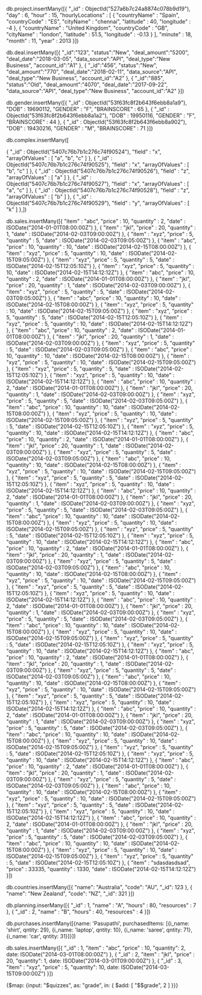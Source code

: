 db.project.insertMany([{
    "_id" : ObjectId("527a6b7c24a8874c078b9d19"),
    "day" : 6,
    "hour" : 15,
    "hourlyLocations" : [
        {
            "countryName" : "Spain",
            "countryCode" : "ES",
            "cityName" : "chennai",
            "latitude" : 40,
            "longitude" : -4
        },
        {
            "countryName" : "United Kingdom",
            "countryCode" : "GB",
            "cityName" : "london",
            "latitude" : 51.5,
            "longitude" : -0.13
        }
    ],
    "minute" : 18,
    "month" : 11,
    "year" : 2013
}])


db.deal.insertMany([{
   "_id":"123",
   "status":"New",
   "deal_amount":"5200",
   "deal_date":"2018-03-05",
   "data_source":"API",
   "deal_type":"New Business",
   "account_id":"A1"
},
{
   "_id":"456",
   "status":"New",
   "deal_amount":"770",
   "deal_date":"2018-02-11",
   "data_source":"API",
   "deal_type":"New Business",
   "account_id":"A2"
},
{
   "_id":"885",
   "status":"Old",
   "deal_amount":"4070",
   "deal_date":"2017-09-22",
   "data_source":"API",
   "deal_type":"New Business",
   "account_id":"A2"
}])



db.gender.insertMany([{
    "_id" : ObjectId("53f63fc8f2b643f6ebb8a1a9"),
    "DOB" : 19690112,
    "GENDER" : "F",
    "BRAINSCORE" : 65
},
{
    "_id" : ObjectId("53f63fc8f2b643f6ebb8a1a2"),
    "DOB" : 19950116,
    "GENDER" : "F",
    "BRAINSCORE" : 44
},
{
    "_id" : ObjectId("53f63fc8f2b643f6ebb8a902"),
    "DOB" : 19430216,
    "GENDER" : "M",
    "BRAINSCORE" : 71
}])


db.complex.insertMany([

{ "_id" : ObjectId("5407c76b7b1c276c74f90524"), "field" : "x", "arrayOfValues" : [ "a", "b", "c" ] },
{ "_id" : ObjectId("5407c76b7b1c276c74f90525"), "field" : "x", "arrayOfValues" : [ "b", "c" ] },
{ "_id" : ObjectId("5407c76b7b1c276c74f90526"), "field" : "z", "arrayOfValues" : [ "a" ] },
{ "_id" : ObjectId("5407c76b7b1c276c74f90527"), "field" : "x", "arrayOfValues" : [ "a", "c" ] },
{ "_id" : ObjectId("5407c76b7b1c276c74f90528"), "field" : "z", "arrayOfValues" : [ "b" ] },
{ "_id" : ObjectId("5407c76b7b1c276c74f90529"), "field" : "y", "arrayOfValues" : [ "k" ] },])




db.sales.insertMany([{ "item" : "abc", "price" : 10, "quantity" : 2, "date" : ISODate("2014-01-01T08:00:00Z") },
{ "item" : "jkl", "price" : 20, "quantity" : 1, "date" : ISODate("2014-02-03T09:00:00Z") },
{ "item" : "xyz", "price" : 5, "quantity" : 5, "date" : ISODate("2014-02-03T09:05:00Z") },
{ "item" : "abc", "price" : 10, "quantity" : 10, "date" : ISODate("2014-02-15T08:00:00Z") },
{ "item" : "xyz", "price" : 5, "quantity" : 10, "date" : ISODate("2014-02-15T09:05:00Z") },
{ "item" : "xyz", "price" : 5, "quantity" : 5, "date" : ISODate("2014-02-15T12:05:10Z") },
{ "item" : "xyz", "price" : 5, "quantity" : 10, "date" : ISODate("2014-02-15T14:12:12Z") },
{ "item" : "abc", "price" : 10, "quantity" : 2, "date" : ISODate("2014-01-01T08:00:00Z") },
{ "item" : "jkl", "price" : 20, "quantity" : 1, "date" : ISODate("2014-02-03T09:00:00Z") },
{ "item" : "xyz", "price" : 5, "quantity" : 5, "date" : ISODate("2014-02-03T09:05:00Z") },
{ "item" : "abc", "price" : 10, "quantity" : 10, "date" : ISODate("2014-02-15T08:00:00Z") },
{ "item" : "xyz", "price" : 5, "quantity" : 10, "date" : ISODate("2014-02-15T09:05:00Z") },
{ "item" : "xyz", "price" : 5, "quantity" : 5, "date" : ISODate("2014-02-15T12:05:10Z") },
{ "item" : "xyz", "price" : 5, "quantity" : 10, "date" : ISODate("2014-02-15T14:12:12Z") },
{ "item" : "abc", "price" : 10, "quantity" : 2, "date" : ISODate("2014-01-01T08:00:00Z") },
{ "item" : "jkl", "price" : 20, "quantity" : 1, "date" : ISODate("2014-02-03T09:00:00Z") },
{ "item" : "xyz", "price" : 5, "quantity" : 5, "date" : ISODate("2014-02-03T09:05:00Z") },
{ "item" : "abc", "price" : 10, "quantity" : 10, "date" : ISODate("2014-02-15T08:00:00Z") },
{ "item" : "xyz", "price" : 5, "quantity" : 10, "date" : ISODate("2014-02-15T09:05:00Z") },
{ "item" : "xyz", "price" : 5, "quantity" : 5, "date" : ISODate("2014-02-15T12:05:10Z") },
{ "item" : "xyz", "price" : 5, "quantity" : 10, "date" : ISODate("2014-02-15T14:12:12Z") },
{ "item" : "abc", "price" : 10, "quantity" : 2, "date" : ISODate("2014-01-01T08:00:00Z") },
{ "item" : "jkl", "price" : 20, "quantity" : 1, "date" : ISODate("2014-02-03T09:00:00Z") },
{ "item" : "xyz", "price" : 5, "quantity" : 5, "date" : ISODate("2014-02-03T09:05:00Z") },
{ "item" : "abc", "price" : 10, "quantity" : 10, "date" : ISODate("2014-02-15T08:00:00Z") },
{ "item" : "xyz", "price" : 5, "quantity" : 10, "date" : ISODate("2014-02-15T09:05:00Z") },
{ "item" : "xyz", "price" : 5, "quantity" : 5, "date" : ISODate("2014-02-15T12:05:10Z") },
{ "item" : "xyz", "price" : 5, "quantity" : 10, "date" : ISODate("2014-02-15T14:12:12Z") },
{ "item" : "abc", "price" : 10, "quantity" : 2, "date" : ISODate("2014-01-01T08:00:00Z") },
{ "item" : "jkl", "price" : 20, "quantity" : 1, "date" : ISODate("2014-02-03T09:00:00Z") },
{ "item" : "xyz", "price" : 5, "quantity" : 5, "date" : ISODate("2014-02-03T09:05:00Z") },
{ "item" : "abc", "price" : 10, "quantity" : 10, "date" : ISODate("2014-02-15T08:00:00Z") },
{ "item" : "xyz", "price" : 5, "quantity" : 10, "date" : ISODate("2014-02-15T09:05:00Z") },
{ "item" : "xyz", "price" : 5, "quantity" : 5, "date" : ISODate("2014-02-15T12:05:10Z") },
{ "item" : "xyz", "price" : 5, "quantity" : 10, "date" : ISODate("2014-02-15T14:12:12Z") },
{ "item" : "abc", "price" : 10, "quantity" : 2, "date" : ISODate("2014-01-01T08:00:00Z") },
{ "item" : "jkl", "price" : 20, "quantity" : 1, "date" : ISODate("2014-02-03T09:00:00Z") },
{ "item" : "xyz", "price" : 5, "quantity" : 5, "date" : ISODate("2014-02-03T09:05:00Z") },
{ "item" : "abc", "price" : 10, "quantity" : 10, "date" : ISODate("2014-02-15T08:00:00Z") },
{ "item" : "xyz", "price" : 5, "quantity" : 10, "date" : ISODate("2014-02-15T09:05:00Z") },
{ "item" : "xyz", "price" : 5, "quantity" : 5, "date" : ISODate("2014-02-15T12:05:10Z") },
{ "item" : "xyz", "price" : 5, "quantity" : 10, "date" : ISODate("2014-02-15T14:12:12Z") },
{ "item" : "abc", "price" : 10, "quantity" : 2, "date" : ISODate("2014-01-01T08:00:00Z") },
{ "item" : "jkl", "price" : 20, "quantity" : 1, "date" : ISODate("2014-02-03T09:00:00Z") },
{ "item" : "xyz", "price" : 5, "quantity" : 5, "date" : ISODate("2014-02-03T09:05:00Z") },
{ "item" : "abc", "price" : 10, "quantity" : 10, "date" : ISODate("2014-02-15T08:00:00Z") },
{ "item" : "xyz", "price" : 5, "quantity" : 10, "date" : ISODate("2014-02-15T09:05:00Z") },
{ "item" : "xyz", "price" : 5, "quantity" : 5, "date" : ISODate("2014-02-15T12:05:10Z") },
{ "item" : "xyz", "price" : 5, "quantity" : 10, "date" : ISODate("2014-02-15T14:12:12Z") },
{ "item" : "abc", "price" : 10, "quantity" : 2, "date" : ISODate("2014-01-01T08:00:00Z") },
{ "item" : "jkl", "price" : 20, "quantity" : 1, "date" : ISODate("2014-02-03T09:00:00Z") },
{ "item" : "xyz", "price" : 5, "quantity" : 5, "date" : ISODate("2014-02-03T09:05:00Z") },
{ "item" : "abc", "price" : 10, "quantity" : 10, "date" : ISODate("2014-02-15T08:00:00Z") },
{ "item" : "xyz", "price" : 5, "quantity" : 10, "date" : ISODate("2014-02-15T09:05:00Z") },
{ "item" : "xyz", "price" : 5, "quantity" : 5, "date" : ISODate("2014-02-15T12:05:10Z") },
{ "item" : "xyz", "price" : 5, "quantity" : 10, "date" : ISODate("2014-02-15T14:12:12Z") },
{ "item" : "abc", "price" : 10, "quantity" : 2, "date" : ISODate("2014-01-01T08:00:00Z") },
{ "item" : "jkl", "price" : 20, "quantity" : 1, "date" : ISODate("2014-02-03T09:00:00Z") },
{ "item" : "xyz", "price" : 5, "quantity" : 5, "date" : ISODate("2014-02-03T09:05:00Z") },
{ "item" : "abc", "price" : 10, "quantity" : 10, "date" : ISODate("2014-02-15T08:00:00Z") },
{ "item" : "xyz", "price" : 5, "quantity" : 10, "date" : ISODate("2014-02-15T09:05:00Z") },
{ "item" : "xyz", "price" : 5, "quantity" : 5, "date" : ISODate("2014-02-15T12:05:10Z") },
{ "item" : "xyz", "price" : 5, "quantity" : 10, "date" : ISODate("2014-02-15T14:12:12Z") },
{ "item" : "abc", "price" : 10, "quantity" : 2, "date" : ISODate("2014-01-01T08:00:00Z") },
{ "item" : "jkl", "price" : 20, "quantity" : 1, "date" : ISODate("2014-02-03T09:00:00Z") },
{ "item" : "xyz", "price" : 5, "quantity" : 5, "date" : ISODate("2014-02-03T09:05:00Z") },
{ "item" : "abc", "price" : 10, "quantity" : 10, "date" : ISODate("2014-02-15T08:00:00Z") },
{ "item" : "xyz", "price" : 5, "quantity" : 10, "date" : ISODate("2014-02-15T09:05:00Z") },
{ "item" : "xyz", "price" : 5, "quantity" : 5, "date" : ISODate("2014-02-15T12:05:10Z") },
{ "item" : "xyz", "price" : 5, "quantity" : 10, "date" : ISODate("2014-02-15T14:12:12Z") },
{ "item" : "abc", "price" : 10, "quantity" : 2, "date" : ISODate("2014-01-01T08:00:00Z") },
{ "item" : "jkl", "price" : 20, "quantity" : 1, "date" : ISODate("2014-02-03T09:00:00Z") },
{ "item" : "xyz", "price" : 5, "quantity" : 5, "date" : ISODate("2014-02-03T09:05:00Z") },
{ "item" : "abc", "price" : 10, "quantity" : 10, "date" : ISODate("2014-02-15T08:00:00Z") },
{ "item" : "xyz", "price" : 5, "quantity" : 10, "date" : ISODate("2014-02-15T09:05:00Z") },
{ "item" : "xyz", "price" : 5, "quantity" : 5, "date" : ISODate("2014-02-15T12:05:10Z") },
{ "item" : "xyz", "price" : 5, "quantity" : 10, "date" : ISODate("2014-02-15T14:12:12Z") },
{ "item" : "abc", "price" : 10, "quantity" : 2, "date" : ISODate("2014-01-01T08:00:00Z") },
{ "item" : "jkl", "price" : 20, "quantity" : 1, "date" : ISODate("2014-02-03T09:00:00Z") },
{ "item" : "xyz", "price" : 5, "quantity" : 5, "date" : ISODate("2014-02-03T09:05:00Z") },
{ "item" : "abc", "price" : 10, "quantity" : 10, "date" : ISODate("2014-02-15T08:00:00Z") },
{ "item" : "xyz", "price" : 5, "quantity" : 10, "date" : ISODate("2014-02-15T09:05:00Z") },
{ "item" : "xyz", "price" : 5, "quantity" : 5, "date" : ISODate("2014-02-15T12:05:10Z") },
{ "item" : "sdasdasdsad", "price" : 33335, "quantity" : 1330, "date" : ISODate("2014-02-15T14:12:12Z") }])





db.countries.insertMany([{
  "name": "Australia",
  "code": "AU",
  "_id": 123
}, {
  "name": "New Zealand",
  "code": "NZ",
  "_id": 321
}])



db.planning.inserMany([{ "_id" : 1, "name" : "A", "hours" : 80, "resources" : 7 }, { "_id" : 2, "name" : "B", "hours" : 40, "resources" : 4 }])

db.purchases.insertMany([{name: 'Pasupathi', purchasedItems: [{i_name: 'shirt', qntity: 29}, {i_name: 'laptop', qntity: 10}, {i_name: 'saree', qntity: 71}, {i_name: 'car', qntity: 31}]}])


db.sales.insertMany([{ "_id" : 1, "item" : "abc", "price" : 10, "quantity": 2, date: ISODate("2014-03-01T08:00:00Z") },
{ "_id" : 2, "item" : "jkl", "price" : 20, "quantity": 1, date: ISODate("2014-03-01T09:00:00Z") },
{ "_id" : 3, "item" : "xyz", "price" : 5, "quantity": 10, date: ISODate("2014-03-15T09:00:00Z") }])



{$map: {input: "$quizzes", as: "grade", in: { $add: [ "$$grade", 2 ] }}}